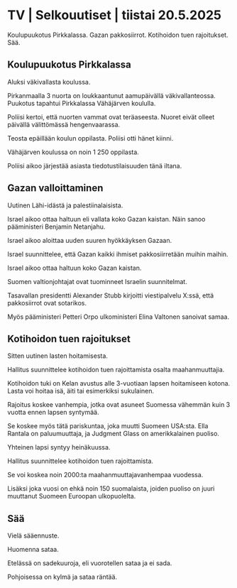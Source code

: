 # TV | Selkouutiset | tiistai 20.5.2025

Koulupuukotus Pirkkalassa. Gazan pakkosiirrot. Kotihoidon tuen rajoitukset. Sää.

## Koulupuukotus Pirkkalassa

Aluksi väkivallasta koulussa.

Pirkanmaalla 3 nuorta on loukkaantunut aamupäivällä väkivallanteossa. Puukotus tapahtui Pirkkalassa Vähäjärven koululla.

Poliisi kertoi, että nuorten vammat ovat teräaseesta. Nuoret eivät olleet päivällä välittömässä hengenvaarassa.

Teosta epäillään koulun oppilasta. Poliisi otti hänet kiinni.

Vähäjärven koulussa on noin 1 250 oppilasta.

Poliisi aikoo järjestää asiasta tiedotustilaisuuden tänä iltana.

## Gazan valloittaminen

Uutinen Lähi-idästä ja palestiinalaisista.

Israel aikoo ottaa haltuun eli vallata koko Gazan kaistan. Näin sanoo pääministeri Benjamin Netanjahu.

Israel aikoo aloittaa uuden suuren hyökkäyksen Gazaan.

Israel suunnittelee, että Gazan kaikki ihmiset pakkosiirretään muihin maihin.

Israel aikoo ottaa haltuun koko Gazan kaistan.

Suomen valtionjohtajat ovat tuominneet Israelin suunnitelmat.

Tasavallan presidentti Alexander Stubb kirjoitti viestipalvelu X:ssä, että pakkosiirrot ovat sotarikos.

Myös pääministeri Petteri Orpo ulkoministeri Elina Valtonen sanoivat samaa.

## Kotihoidon tuen rajoitukset

Sitten uutinen lasten hoitamisesta.

Hallitus suunnittelee kotihoidon tuen rajoittamista osalta maahanmuuttajia.

Kotihoidon tuki on Kelan avustus alle 3-vuotiaan lapsen hoitamiseen kotona. Lasta voi hoitaa isä, äiti tai esimerkiksi sukulainen.

Rajoitus koskee vanhempia, jotka ovat asuneet Suomessa vähemmän kuin 3 vuotta ennen lapsen syntymää.

Se koskee myös tätä pariskuntaa, joka muutti Suomeen USA:sta. Ella Rantala on paluumuuttaja, ja Judgment Glass on amerikkalainen puoliso.

Yhteinen lapsi syntyy heinäkuussa.

Hallitus suunnittelee kotihoidon tuen rajoittamista.

Se voi koskea noin 2000:ta maahanmuuttajavanhempaa vuodessa.

Lisäksi joka vuosi on ehkä noin 150 suomalaista, joiden puoliso on juuri muuttanut Suomeen Euroopan ulkopuolelta.

## Sää

Vielä sääennuste.

Huomenna sataa.

Etelässä on sadekuuroja, eli vuorotellen sataa ja ei sada.

Pohjoisessa on kylmä ja sataa räntää.

